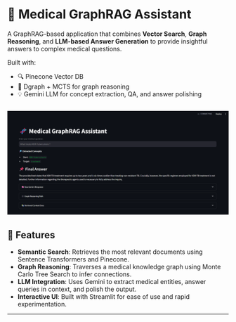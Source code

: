 # 🧠 Medical GraphRAG Assistant

A GraphRAG-based application that combines **Vector Search**, **Graph Reasoning**, and **LLM-based Answer Generation** to provide insightful answers to complex medical questions.

Built with:
- 🔍 Pinecone Vector DB
- 🧬 Dgraph + MCTS for graph reasoning
- 💡 Gemini LLM for concept extraction, QA, and answer polishing

![alt text](./images/image.png)
---

## 🚀 Features

- **Semantic Search**: Retrieves the most relevant documents using Sentence Transformers and Pinecone.
- **Graph Reasoning**: Traverses a medical knowledge graph using Monte Carlo Tree Search to infer connections.
- **LLM Integration**: Uses Gemini to extract medical entities, answer queries in context, and polish the output.
- **Interactive UI**: Built with Streamlit for ease of use and rapid experimentation.

---

